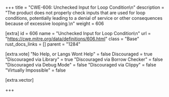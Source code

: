 +++
title = "CWE-606: Unchecked Input for Loop Condition\n"
description = "The product does not properly check inputs that are used for loop conditions, potentially leading to a denial of service or other consequences because of excessive looping.\n"
weight = 606

[extra]
id = 606
name = "Unchecked Input for Loop Condition\n"
url = "https://cwe.mitre.org/data/definitions/606.html"
class = "Base"
rust_docs_links = []
parent = "1284"

[extra.vote]
"No Help, or Langs Wont Help" = false
Discouraged = true
"Discouraged via Library" = true
"Discouraged via Borrow Checker" = false
"Discouraged via Debug Mode" = false
"Discouraged via Clippy" = false
"Virtually Impossible" = false

[extra.vector]

+++